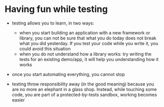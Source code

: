 # Having fun while testing

- testing allows you to learn, in two ways:

  - when you start building an application with a new framework or library, you can not be sure that what you do today does not break what you did yesterday. If you test your code while you write it, you could avoid this situation
  - when you do not understand how a library works: try writing the tests for an existing demo/app, it will help you understanding how it works

- once you start automating everything, you cannot stop

- testing throw responsibility away (in the good meaning) because you are no more an elephant in a glass shop. Instead, while touching some code, you are part of a protected-by-tests sandbox, working becomes easier
